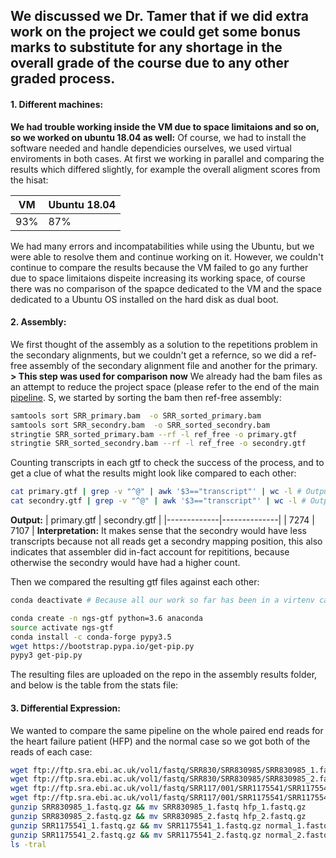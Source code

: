 We discussed we Dr. Tamer that if we did extra work on the project we could get some bonus marks to substitute for any shortage in the overall grade of the course due to any other graded process.
-----------------------------------------------------------------

#### 1. Different machines:
**We had trouble working inside the VM due to space limitaions and so on, so we worked on ubuntu 18.04 as well:**
Of course, we had to install the software needed and handle dependicies ourselves, we used virtual enviroments in both cases.
At first we working in parallel and comparing the results which differed slightly, for example the overall aligment scores from the hisat:

| VM  | Ubuntu 18.04|
|-----|-------------|
| 93% |      87%    |

We had many errors and incompatabilities while using the Ubuntu, but we were able to resolve them and continue working on it. However, we couldn't continue to compare the results because the VM failed to go any further due to space limitaions dispeite increasing its working space, of course there was no comparison of the spapce dedicated to the VM and the space dedicated to a Ubuntu OS installed on the hard disk as dual boot.

#### 2. Assembly:
We first thought of the assembly as a solution to the repetitions problem in the secondary alignments, but we couldn't get a refernce, so we did a ref-free assembly of the secondary alignment file and another for the primary.
**> This step was used for comparison now**
We already had the bam files as an attempt to reduce the project space (please refer to the end of the main [pipeline](https://github.com/ghadir-ali/NGS1_project/blob/master/Project_pipeline.md).
S, we started by sorting the bam then ref-free assembly:
```bash
samtools sort SRR_primary.bam  -o SRR_sorted_primary.bam 
samtools sort SRR_secondry.bam  -o SRR_sorted_secondry.bam 
stringtie SRR_sorted_primary.bam --rf -l ref_free -o primary.gtf
stringtie SRR_sorted_secondry.bam --rf -l ref_free -o secondry.gtf
```
Counting transcripts in each gtf to check the success of the process, and to get a clue of what the results might look like compared to each other:
```bash
cat primary.gtf | grep -v "^@" | awk '$3=="transcript"' | wc -l # Output: 7274
cat secondry.gtf | grep -v "^@" | awk '$3=="transcript"' | wc -l # Output: 7107
```
**Output:**
| primary.gtf | secondry.gtf |
|-------------|--------------|
|    7274     |     7107     |
**Interpretation:**
It makes sense that the secondry would have less transcripts because not all reads get a secondry mapping position, this also indicates that assembler did in-fact account for repititions, because otherwise the secondry would have had a higher count.

Then we compared the resulting gtf files against each other:
```bash
conda deactivate # Because all our work so far has been in a virtenv called ngs1, now we need to make a different one.

conda create -n ngs-gtf python=3.6 anaconda
source activate ngs-gtf
conda install -c conda-forge pypy3.5
wget https://bootstrap.pypa.io/get-pip.py
pypy3 get-pip.py


```

The resulting files are uploaded on the repo in the assembly results folder, and below is the table from the stats file:


#### 3. Differential Expression:
We wanted to compare the same pipeline on the whole paired end reads for the heart failure patient (HFP) and the normal case so we got both of the reads of each case:

```bash
wget ftp://ftp.sra.ebi.ac.uk/vol1/fastq/SRR830/SRR830985/SRR830985_1.fastq.gz # hfp_read1
wget ftp://ftp.sra.ebi.ac.uk/vol1/fastq/SRR830/SRR830985/SRR830985_2.fastq.gz # hfp_read2
wget ftp://ftp.sra.ebi.ac.uk/vol1/fastq/SRR117/001/SRR1175541/SRR1175541_1.fastq.gz # normal_read1
wget ftp://ftp.sra.ebi.ac.uk/vol1/fastq/SRR117/001/SRR1175541/SRR1175541_2.fastq.gz #normal_read2
gunzip SRR830985_1.fastq.gz && mv SRR830985_1.fastq hfp_1.fastq.gz
gunzip SRR830985_2.fastq.gz && mv SRR830985_2.fastq hfp_2.fastq.gz
gunzip SRR1175541_1.fastq.gz && mv SRR1175541_1.fastq.gz normal_1.fastq
gunzip SRR1175541_2.fastq.gz && mv SRR1175541_2.fastq.gz normal_2.fastq
ls -tral
```
